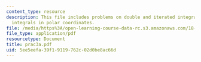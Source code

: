 ```yaml
---
content_type: resource
description: This file includes problems on double and iterated integrals, double
  integrals in polar coordinates.
file: /media/https%3A/open-learning-course-data-rc.s3.amazonaws.com/18-02-multivariable-calculus-spring-2006/5ee5eefa39f19119762c02d0be8ac66d_prac3a.pdf
file_type: application/pdf
resourcetype: Document
title: prac3a.pdf
uid: 5ee5eefa-39f1-9119-762c-02d0be8ac66d
---
```

